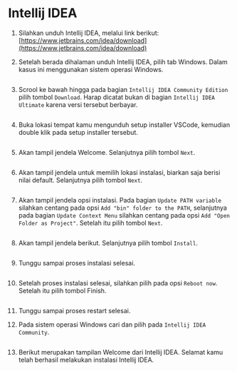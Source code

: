 # Intellij IDEA

1. Silahkan unduh Intellij IDEA, melalui link berikut: [https://www.jetbrains.com/idea/download](https://www.jetbrains.com/idea/download)

2. Setelah berada dihalaman unduh Intellij IDEA, pilih tab Windows. Dalam kasus ini menggunakan sistem operasi Windows.

   <img style="display: block;" src="img/intellij-idea/1.jpg" alt="" />

3. Scrool ke bawah hingga pada bagian `Intellij IDEA Community Edition` pilih tombol `Download`. Harap dicatat bukan di bagian `Intellij IDEA Ultimate` karena versi tersebut berbayar.

   <img style="display: block; margin: 0;" src="img/intellij-idea/2.jpg" alt="" />

4. Buka lokasi tempat kamu mengunduh setup installer VSCode, kemudian double klik pada setup installer tersebut. 

   <img style="display: block; margin: 0;" src="img/intellij-idea/3.jpg" alt="" />

5. Akan tampil jendela Welcome. Selanjutnya pilih tombol `Next`.

   <img style="display: block; margin: 0;" src="img/intellij-idea/4.jpg" alt="" />

6. Akan tampil jendela untuk memilih lokasi instalasi, biarkan saja berisi nilai default. Selanjutnya pilih tombol `Next`.

   <img style="display: block; margin: 0;" src="img/intellij-idea/5.jpg" alt="" />

7. Akan tampil jendela opsi instalasi. Pada bagian `Update PATH variable` silahkan centang pada opsi `Add "bin" folder to the PATH`, selanjutnya pada bagian `Update Context Menu` silahkan centang pada opsi `Add "Open Folder as Project"`. Setelah itu pilih tombol `Next`.

   <img style="display: block; margin: 0;" src="img/intellij-idea/6.jpg" alt="" />

8. Akan tampil jendela berikut. Selanjutnya pilih tombol `Install`.

   <img style="display: block; margin: 0;" src="img/intellij-idea/7.jpg" alt="" />
   
9. Tunggu sampai proses instalasi selesai.

   <img style="display: block; margin: 0;" src="img/intellij-idea/8.jpg" alt="" />
   
10. Setelah proses instalasi selesai, silahkan pilih pada opsi `Reboot now`. Setelah itu pilih tombol Finish.

	<img style="display: block; margin: 0;" src="img/intellij-idea/9.jpg" alt="" />
	
11. Tunggu sampai proses restart selesai.

12. Pada sistem operasi Windows cari dan pilih pada `Intellij IDEA Community`.

	<img style="display: block; margin: 0;" src="img/intellij-idea/10.jpg" alt="" />
	
13. Berikut merupakan tampilan Welcome dari Intellij IDEA. Selamat kamu telah berhasil melakukan instalasi Intellij IDEA.

	<img style="display: block; margin: 0;" src="img/intellij-idea/11.jpg" alt="" />
